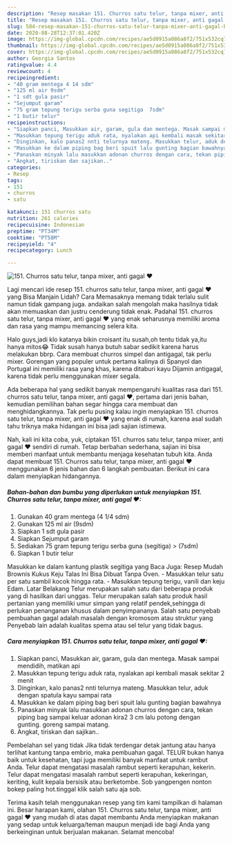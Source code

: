 ```yaml
---
description: "Resep masakan 151. Churros satu telur, tanpa mixer, anti gagal ❤ | Bahan Membuat 151. Churros satu telur, tanpa mixer, anti gagal ❤ Yang Menggugah Selera"
title: "Resep masakan 151. Churros satu telur, tanpa mixer, anti gagal ❤ | Bahan Membuat 151. Churros satu telur, tanpa mixer, anti gagal ❤ Yang Menggugah Selera"
slug: 584-resep-masakan-151-churros-satu-telur-tanpa-mixer-anti-gagal-bahan-membuat-151-churros-satu-telur-tanpa-mixer-anti-gagal-yang-menggugah-selera
date: 2020-08-28T12:37:01.420Z
image: https://img-global.cpcdn.com/recipes/ae5d0915a086a8f2/751x532cq70/151-churros-satu-telur-tanpa-mixer-anti-gagal-❤-foto-resep-utama.jpg
thumbnail: https://img-global.cpcdn.com/recipes/ae5d0915a086a8f2/751x532cq70/151-churros-satu-telur-tanpa-mixer-anti-gagal-❤-foto-resep-utama.jpg
cover: https://img-global.cpcdn.com/recipes/ae5d0915a086a8f2/751x532cq70/151-churros-satu-telur-tanpa-mixer-anti-gagal-❤-foto-resep-utama.jpg
author: Georgia Santos
ratingvalue: 4.4
reviewcount: 4
recipeingredient:
- "40 gram mentega 4 14 sdm"
- "125 ml air 9sdm"
- "1 sdt gula pasir"
- "Sejumput garam"
- "75 gram tepung terigu serba guna segitiga  7sdm"
- "1 butir telur"
recipeinstructions:
- "Siapkan panci, Masukkan air, garam, gula dan mentega. Masak sampai mendidih, matikan api"
- "Masukkan tepung terigu aduk rata, nyalakan api kembali masak sekitar 2 menit"
- "Dinginkan, kalo panas2 nnti telurnya mateng. Masukkan telur, aduk dengan spatula kayu sampai rata"
- "Masukkan ke dalam piping bag beri spuit lalu gunting bagian bawahnya"
- "Panaskan minyak lalu masukkan adonan churros dengan cara, tekan piping bag sampai keluar adonan kira2 3 cm lalu potong dengan gunting. goreng sampai matang."
- "Angkat, tiriskan dan sajikan.."
categories:
- Resep
tags:
- 151
- churros
- satu

katakunci: 151 churros satu 
nutrition: 261 calories
recipecuisine: Indonesian
preptime: "PT34M"
cooktime: "PT58M"
recipeyield: "4"
recipecategory: Lunch

---
```



![151. Churros satu telur, tanpa mixer, anti gagal ❤](https://img-global.cpcdn.com/recipes/ae5d0915a086a8f2/751x532cq70/151-churros-satu-telur-tanpa-mixer-anti-gagal-❤-foto-resep-utama.jpg)

Lagi mencari ide resep 151. churros satu telur, tanpa mixer, anti gagal ❤ yang Bisa Manjain Lidah? Cara Memasaknya memang tidak terlalu sulit namun tidak gampang juga. andaikan salah mengolah maka hasilnya tidak akan memuaskan dan justru cenderung tidak enak. Padahal 151. churros satu telur, tanpa mixer, anti gagal ❤ yang enak seharusnya memiliki aroma dan rasa yang mampu memancing selera kita.

Halo guys,jadi klo katanya bikin croisant itu susah,oh tentu tidak ya,itu hanya mitos😂 Tidak susah hanya butuh sabar sedikit karena harus melakukan bbrp. Cara membuat churros simpel dan antigagal, tak perlu mixer. Gorengan yang populer untuk pertama kalinya di Spanyol dan Portugal ini memiliki rasa yang khas, karena ditaburi kayu Dijamin antigagal, karena tidak perlu menggunakan mixer segala.

Ada beberapa hal yang sedikit banyak mempengaruhi kualitas rasa dari 151. churros satu telur, tanpa mixer, anti gagal ❤, pertama dari jenis bahan, kemudian pemilihan bahan segar hingga cara membuat dan menghidangkannya. Tak perlu pusing kalau ingin menyiapkan 151. churros satu telur, tanpa mixer, anti gagal ❤ yang enak di rumah, karena asal sudah tahu triknya maka hidangan ini bisa jadi sajian istimewa.


Nah, kali ini kita coba, yuk, ciptakan 151. churros satu telur, tanpa mixer, anti gagal ❤ sendiri di rumah. Tetap berbahan sederhana, sajian ini bisa memberi manfaat untuk membantu menjaga kesehatan tubuh kita. Anda dapat membuat 151. Churros satu telur, tanpa mixer, anti gagal ❤ menggunakan 6 jenis bahan dan 6 langkah pembuatan. Berikut ini cara dalam menyiapkan hidangannya.

<!--inarticleads1-->

##### Bahan-bahan dan bumbu yang diperlukan untuk menyiapkan 151. Churros satu telur, tanpa mixer, anti gagal ❤:

1. Gunakan 40 gram mentega (4 1/4 sdm)
1. Gunakan 125 ml air (9sdm)
1. Siapkan 1 sdt gula pasir
1. Siapkan Sejumput garam
1. Sediakan 75 gram tepung terigu serba guna (segitiga) &gt; (7sdm)
1. Siapkan 1 butir telur


Masukkan ke dalam kantung plastik segitiga yang Baca Juga: Resep Mudah Brownis Kukus Keju Talas Ini Bisa Dibuat Tanpa Oven. - Masukkan telur satu per satu sambil kocok hingga rata. - Masukkan tepung terigu, vanili dan keju Edam. Latar Belakang Telur merupakan salah satu dari beberapa produk yang di hasilkan dari unggas. Telur merupakan salah satu produk hasil pertanian yang memiliki umur simpan yang relatif pendek,sehingga di perlukan penanganan khusus dalam penyimpananya. Salah satu penyebab pembuahan gagal adalah masalah dengan kromosom atau struktur yang Penyebab lain adalah kualitas spema atau sel telur yang tidak bagus. 

<!--inarticleads2-->

##### Cara menyiapkan 151. Churros satu telur, tanpa mixer, anti gagal ❤:

1. Siapkan panci, Masukkan air, garam, gula dan mentega. Masak sampai mendidih, matikan api
1. Masukkan tepung terigu aduk rata, nyalakan api kembali masak sekitar 2 menit
1. Dinginkan, kalo panas2 nnti telurnya mateng. Masukkan telur, aduk dengan spatula kayu sampai rata
1. Masukkan ke dalam piping bag beri spuit lalu gunting bagian bawahnya
1. Panaskan minyak lalu masukkan adonan churros dengan cara, tekan piping bag sampai keluar adonan kira2 3 cm lalu potong dengan gunting. goreng sampai matang.
1. Angkat, tiriskan dan sajikan..


Pembelahan sel yang tidak Jika tidak terdengar detak jantung atau hanya terlihat kantung tanpa embrio, maka pembuahan gagal. TELUR bukan hanya baik untuk kesehatan, tapi juga memiliki banyak manfaat untuk rambut Anda. Telur dapat mengatasi masalah rambut seperti kerapuhan, kekerin. Telur dapat mengatasi masalah rambut seperti kerapuhan, kekeringan, keriting, kulit kepala bersisik atau berketombe. Sob yangpengen nonton bokep paling hot.tinggal klik salah satu aja sob. 

Terima kasih telah menggunakan resep yang tim kami tampilkan di halaman ini. Besar harapan kami, olahan 151. Churros satu telur, tanpa mixer, anti gagal ❤ yang mudah di atas dapat membantu Anda menyiapkan makanan yang sedap untuk keluarga/teman maupun menjadi ide bagi Anda yang berkeinginan untuk berjualan makanan. Selamat mencoba!
